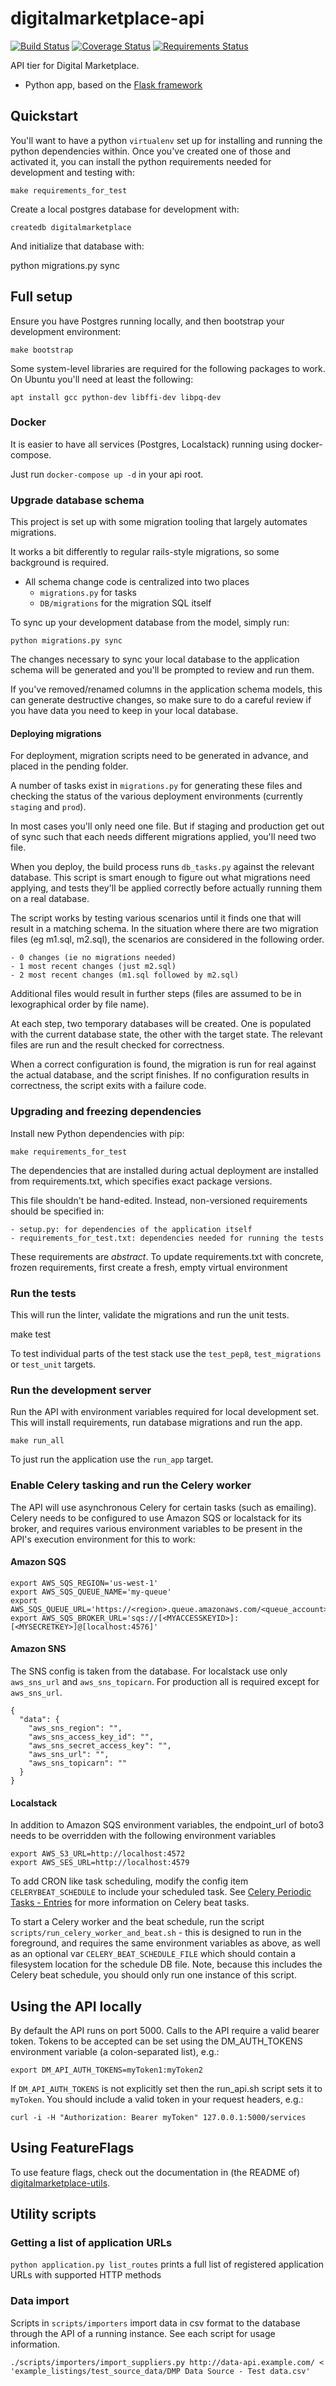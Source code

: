 # digitalmarketplace-api

[![Build Status](https://travis-ci.org/alphagov/digitalmarketplace-api.svg?branch=master)](https://travis-ci.org/alphagov/digitalmarketplace-api)
[![Coverage Status](https://coveralls.io/repos/alphagov/digitalmarketplace-api/badge.svg?branch=master&service=github)](https://coveralls.io/github/alphagov/digitalmarketplace-api?branch=master)
[![Requirements Status](https://requires.io/github/alphagov/digitalmarketplace-api/requirements.svg?branch=master)](https://requires.io/github/alphagov/digitalmarketplace-api/requirements/?branch=master)

API tier for Digital Marketplace.

- Python app, based on the [Flask framework](http://flask.pocoo.org/)

## Quickstart

You'll want to have a python `virtualenv` set up for installing and running the python dependencies within. Once you've created one of those and activated it, you can install the python requirements needed for development and testing with:

	make requirements_for_test

Create a local postgres database for development with:

	createdb digitalmarketplace

And initialize that database with:

 python migrations.py sync


## Full setup

Ensure you have Postgres running locally, and then bootstrap your development environment:

	make bootstrap

Some system-level libraries are required for the following packages to work. On Ubuntu you'll need at least the following:

	apt install gcc python-dev libffi-dev libpq-dev

### Docker

It is easier to have all services (Postgres, Localstack) running using docker-compose.

Just run `docker-compose up -d` in your api root.

### Upgrade database schema

This project is set up with some migration tooling that largely automates migrations.

It works a bit differently to regular rails-style migrations, so some background is required.

- All schema change code is centralized into two places
	- `migrations.py` for tasks
	- `DB/migrations` for the migration SQL itself

To sync up your development database from the model, simply run:

	python migrations.py sync

The changes necessary to sync your local database to the application schema will be generated and you'll be prompted to review and run them.

If you've removed/renamed columns in the application schema models, this can generate destructive changes, so make sure to do a careful review if you have data you need to keep in your local database.

#### Deploying migrations

For deployment, migration scripts need to be generated in advance, and placed in the pending folder.

A number of tasks exist in `migrations.py` for generating these files and checking the status of the various deployment environments (currently `staging` and `prod`).

In most cases you'll only need one file. But if staging and production get out of sync such that each needs different migrations applied, you'll need two file.

When you deploy, the build process runs `db_tasks.py` against the relevant database. This script is smart enough to figure out what migrations need applying, and tests they'll be applied correctly before actually running them on a real database.

The script works by testing various scenarios until it finds one that will result in a matching schema. In the situation where there are two migration files (eg m1.sql, m2.sql), the scenarios are considered in the following order.

	- 0 changes (ie no migrations needed)
	- 1 most recent changes (just m2.sql)
	- 2 most recent changes (m1.sql followed by m2.sql)

Additional files would result in further steps (files are assumed to be in lexographical order by file name).

At each step, two temporary databases will be created. One is populated with the current database state, the other with the target state. The relevant files are run and the result checked for correctness.

When a correct configuration is found, the migration is run for real against the actual database, and the script finishes. If no configuration results in correctness, the script exits with a failure code.

### Upgrading and freezing dependencies

Install new Python dependencies with pip:

	make requirements_for_test

The dependencies that are installed during actual deployment are installed from requirements.txt, which specifies exact package versions.

This file shouldn't be hand-edited. Instead, non-versioned requirements should be specified in:

	- setup.py: for dependencies of the application itself
	- requirements_for_test.txt: dependencies needed for running the tests

These requirements are *abstract*. To update requirements.txt with concrete, frozen requirements, first create a fresh, empty virtual environment


### Run the tests

This will run the linter, validate the migrations and run the unit tests.

  make test

To test individual parts of the test stack use the `test_pep8`, `test_migrations`
or `test_unit` targets.

### Run the development server

Run the API with environment variables required for local development set.
This will install requirements, run database migrations and run the app.

```make run_all```

To just run the application use the `run_app` target.

### Enable Celery tasking and run the Celery worker

The API will use asynchronous Celery for certain tasks (such as emailing).
Celery needs to be configured to use Amazon SQS or localstack for its broker, and requires various environment variables to be present in the API's execution environment for this to work:

#### Amazon SQS
```
export AWS_SQS_REGION='us-west-1'
export AWS_SQS_QUEUE_NAME='my-queue'
export AWS_SQS_QUEUE_URL='https://<region>.queue.amazonaws.com/<queue_account>/<queue_name>'
export AWS_SQS_BROKER_URL='sqs://[<MYACCESSKEYID>]:[<MYSECRETKEY>]@[localhost:4576]'
```

#### Amazon SNS
The SNS config is taken from the database. For localstack use only `aws_sns_url` and `aws_sns_topicarn`. For production all is required except for `aws_sns_url`.
```
{
  "data": {
    "aws_sns_region": "",
    "aws_sns_access_key_id": "",
    "aws_sns_secret_access_key": "",
    "aws_sns_url": "",
    "aws_sns_topicarn": ""
  }
}
```

#### Localstack
In addition to Amazon SQS environment variables, the endpoint_url of boto3 needs to be overridden with the following environment variables
```
export AWS_S3_URL=http://localhost:4572
export AWS_SES_URL=http://localhost:4579
```

To add CRON like task scheduling, modify the config item `CELERYBEAT_SCHEDULE` to include your scheduled task. See [Celery Periodic Tasks - Entries](http://docs.celeryproject.org/en/latest/userguide/periodic-tasks.html) for more information on Celery beat tasks.

To start a Celery worker and the beat schedule, run the script `scripts/run_celery_worker_and_beat.sh` - this is designed to run in the foreground, and requires the same environment variables as above, as well as an optional var `CELERY_BEAT_SCHEDULE_FILE` which should contain a filesystem location for the schedule DB file. Note, because this includes the Celery beat schedule, you should only run one instance of this script.

## Using the API locally

By default the API runs on port 5000. Calls to the API require a valid bearer
token. Tokens to be accepted can be set using the DM_AUTH_TOKENS environment
variable (a colon-separated list), e.g.:

```export DM_API_AUTH_TOKENS=myToken1:myToken2```

If ``DM_API_AUTH_TOKENS`` is not explicitly set then the run_api.sh script sets
it to ``myToken``. You should include a valid token in your request headers,
e.g.:

```
curl -i -H "Authorization: Bearer myToken" 127.0.0.1:5000/services
```

## Using FeatureFlags

To use feature flags, check out the documentation in (the README of)
[digitalmarketplace-utils](https://github.com/alphagov/digitalmarketplace-utils#using-featureflags).


## Utility scripts

### Getting a list of application URLs

`python application.py list_routes` prints a full list of registered application URLs with supported HTTP methods

### Data import

Scripts in `scripts/importers` import data in csv format to the database through the API of a running instance.
See each script for usage information.

	./scripts/importers/import_suppliers.py http://data-api.example.com/ < 'example_listings/test_source_data/DMP Data Source - Test data.csv'
